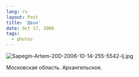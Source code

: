 ```yaml
---
lang: ru
layout: Post
title: 'Двое'
date: Oct 17, 2006
tags:
  - photos
---
```


![Sapegin-Artem-20D-2006-10-14-255-5542-lj.jpg](upload://Sapegin-Artem-20D-2006-10-14-255-5542-lj.jpg)

Московская область. Архангельское.

